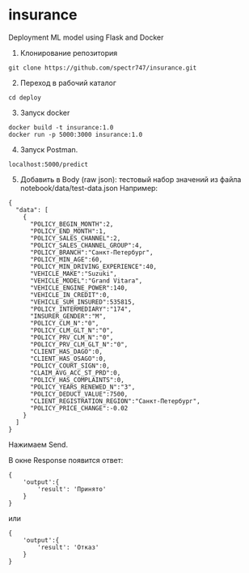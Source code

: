 # insurance
Deployment ML model using Flask and Docker

1. Клонирование репозитория
```
git clone https://github.com/spectr747/insurance.git
```
2. Переход в рабочий каталог
```
cd deploy
```
3. Запуск docker
```
docker build -t insurance:1.0 
docker run -p 5000:3000 insurance:1.0
```
4. Запуск Postman.
```
localhost:5000/predict
```
5. Добавить в Body (raw json):
тестовый набор значений из файла notebook/data/test-data.json
Например:
```
{
  "data": [
    {
      "POLICY_BEGIN_MONTH":2,
      "POLICY_END_MONTH":1,
      "POLICY_SALES_CHANNEL":2,
      "POLICY_SALES_CHANNEL_GROUP":4,
      "POLICY_BRANCH":"Санкт-Петербург",
      "POLICY_MIN_AGE":60,
      "POLICY_MIN_DRIVING_EXPERIENCE":40,
      "VEHICLE_MAKE":"Suzuki",
      "VEHICLE_MODEL":"Grand Vitara",
      "VEHICLE_ENGINE_POWER":140,
      "VEHICLE_IN_CREDIT":0,
      "VEHICLE_SUM_INSURED":535815,
      "POLICY_INTERMEDIARY":"174",
      "INSURER_GENDER":"M",
      "POLICY_CLM_N":"0",
      "POLICY_CLM_GLT_N":"0",
      "POLICY_PRV_CLM_N":"0",
      "POLICY_PRV_CLM_GLT_N":"0",
      "CLIENT_HAS_DAGO":0,
      "CLIENT_HAS_OSAGO":0,
      "POLICY_COURT_SIGN":0,
      "CLAIM_AVG_ACC_ST_PRD":0,
      "POLICY_HAS_COMPLAINTS":0,
      "POLICY_YEARS_RENEWED_N":"3",
      "POLICY_DEDUCT_VALUE":7500,
      "CLIENT_REGISTRATION_REGION":"Санкт-Петербург",
      "POLICY_PRICE_CHANGE":-0.02
    }
  ]
}
```
Нажимаем Send.

В окне Response появится ответ: 
```
{
	'output':{
		'result': 'Принято'
	}
}
```
или
```
{
	'output':{
		'result': 'Отказ'
	}
}
```
